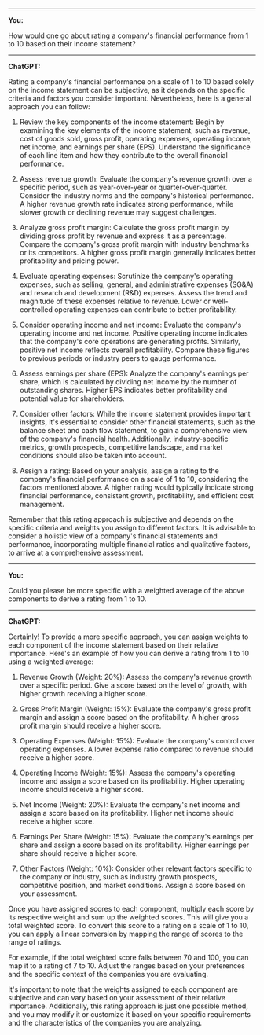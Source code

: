 * * *

**You:**

How would one go about rating a company's financial performance from 1 to 10 based on their income statement? 

* * *

**ChatGPT:**

Rating a company's financial performance on a scale of 1 to 10 based solely on the income statement can be subjective, as it depends on the specific criteria and factors you consider important. Nevertheless, here is a general approach you can follow:

1. Review the key components of the income statement: Begin by examining the key elements of the income statement, such as revenue, cost of goods sold, gross profit, operating expenses, operating income, net income, and earnings per share (EPS). Understand the significance of each line item and how they contribute to the overall financial performance.
    
2. Assess revenue growth: Evaluate the company's revenue growth over a specific period, such as year-over-year or quarter-over-quarter. Consider the industry norms and the company's historical performance. A higher revenue growth rate indicates strong performance, while slower growth or declining revenue may suggest challenges.
    
3. Analyze gross profit margin: Calculate the gross profit margin by dividing gross profit by revenue and express it as a percentage. Compare the company's gross profit margin with industry benchmarks or its competitors. A higher gross profit margin generally indicates better profitability and pricing power.
    
4. Evaluate operating expenses: Scrutinize the company's operating expenses, such as selling, general, and administrative expenses (SG&A) and research and development (R&D) expenses. Assess the trend and magnitude of these expenses relative to revenue. Lower or well-controlled operating expenses can contribute to better profitability.
    
5. Consider operating income and net income: Evaluate the company's operating income and net income. Positive operating income indicates that the company's core operations are generating profits. Similarly, positive net income reflects overall profitability. Compare these figures to previous periods or industry peers to gauge performance.
    
6. Assess earnings per share (EPS): Analyze the company's earnings per share, which is calculated by dividing net income by the number of outstanding shares. Higher EPS indicates better profitability and potential value for shareholders.
    
7. Consider other factors: While the income statement provides important insights, it's essential to consider other financial statements, such as the balance sheet and cash flow statement, to gain a comprehensive view of the company's financial health. Additionally, industry-specific metrics, growth prospects, competitive landscape, and market conditions should also be taken into account.
    
8. Assign a rating: Based on your analysis, assign a rating to the company's financial performance on a scale of 1 to 10, considering the factors mentioned above. A higher rating would typically indicate strong financial performance, consistent growth, profitability, and efficient cost management.
    

Remember that this rating approach is subjective and depends on the specific criteria and weights you assign to different factors. It is advisable to consider a holistic view of a company's financial statements and performance, incorporating multiple financial ratios and qualitative factors, to arrive at a comprehensive assessment.

* * *

**You:**

Could you please be more specific with a weighted average of the above components to derive a rating from 1 to 10.

* * *

**ChatGPT:**

Certainly! To provide a more specific approach, you can assign weights to each component of the income statement based on their relative importance. Here's an example of how you can derive a rating from 1 to 10 using a weighted average:

1. Revenue Growth (Weight: 20%): Assess the company's revenue growth over a specific period. Give a score based on the level of growth, with higher growth receiving a higher score.
    
2. Gross Profit Margin (Weight: 15%): Evaluate the company's gross profit margin and assign a score based on the profitability. A higher gross profit margin should receive a higher score.
    
3. Operating Expenses (Weight: 15%): Evaluate the company's control over operating expenses. A lower expense ratio compared to revenue should receive a higher score.
    
4. Operating Income (Weight: 15%): Assess the company's operating income and assign a score based on its profitability. Higher operating income should receive a higher score.
    
5. Net Income (Weight: 20%): Evaluate the company's net income and assign a score based on its profitability. Higher net income should receive a higher score.
    
6. Earnings Per Share (Weight: 15%): Evaluate the company's earnings per share and assign a score based on its profitability. Higher earnings per share should receive a higher score.
    
7. Other Factors (Weight: 10%): Consider other relevant factors specific to the company or industry, such as industry growth prospects, competitive position, and market conditions. Assign a score based on your assessment.
    

Once you have assigned scores to each component, multiply each score by its respective weight and sum up the weighted scores. This will give you a total weighted score. To convert this score to a rating on a scale of 1 to 10, you can apply a linear conversion by mapping the range of scores to the range of ratings.

For example, if the total weighted score falls between 70 and 100, you can map it to a rating of 7 to 10. Adjust the ranges based on your preferences and the specific context of the companies you are evaluating.

It's important to note that the weights assigned to each component are subjective and can vary based on your assessment of their relative importance. Additionally, this rating approach is just one possible method, and you may modify it or customize it based on your specific requirements and the characteristics of the companies you are analyzing.
